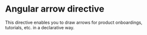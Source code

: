 # Angular arrow directive

This directive enables you to draw arrows for product onboardings, tutorials, etc. in a declarative way.

